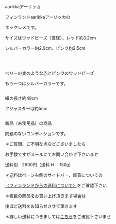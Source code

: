 <link rel="stylesheet" type="text/css" href="/assets/css/styles.css">

aarikkaアーリッカ

フィンランドaarikkaアーリッカの

ネックレスです。

 サイズはウッドビーズ（直径）、レッド約3.2cm

シルバーカラー約2.9cm、ピンク約2.5cm

　　

<img alt="" src="http://blog.cnobi.jp/v1/blog/user/71e35865e9e62f3f9d70420d6124d2ab/1542291257"/>

ベリーの実のような赤とピンクのウッドビーズ

もう一つはシルバーカラーです。

<img alt="" src="http://blog.cnobi.jp/v1/blog/user/71e35865e9e62f3f9d70420d6124d2ab/1542291256"/> 

紐の長さ約48cm

アジャスターは約5cm

<img alt="" src="http://blog.cnobi.jp/v1/blog/user/71e35865e9e62f3f9d70420d6124d2ab/1542291258"/> 

新品（未使用品）の商品

 問題のないコンディションです。

 ＊ご質問、ご不明な点などございましたら

 お手数ですがメールにてお問い合わせ下さいませ

 送料別　2900円（送料 H　 150g）

＊送料はページ右側のサイドバー、雑貨についての

[〈フィンランドからの送料について〉](https://dkzakka.github.io/2005/03/31/雑貨について.html)をご確認下さい

 ＊複数の商品をお買い上げ頂きます場合は

 後ほど送料をお知らせさせて頂きます

 ＊詳しい送料につきましては[こちら](http://dkzakka.blog.shinobi.jp/Entry/3385/)をご確認下さいませ
